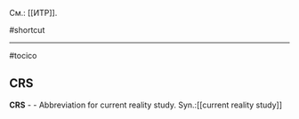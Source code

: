 См.: [[ИТР]].

#shortcut




<hr/>

#tocico

## CRS

<b>CRS</b> -  - Abbreviation for current reality study. 
Syn.:[[current reality study]]



